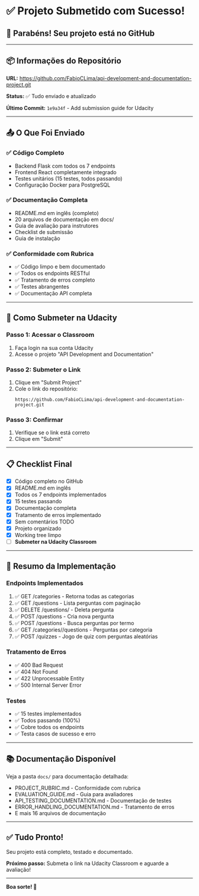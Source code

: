 # ✅ Projeto Submetido com Sucesso!

## 🎉 Parabéns! Seu projeto está no GitHub

---

## 📦 Informações do Repositório

**URL:** https://github.com/FabioCLima/api-development-and-documentation-project.git

**Status:** ✅ Tudo enviado e atualizado

**Último Commit:** `1e9a34f` - Add submission guide for Udacity

---

## 📤 O Que Foi Enviado

### ✅ Código Completo
- Backend Flask com todos os 7 endpoints
- Frontend React completamente integrado
- Testes unitários (15 testes, todos passando)
- Configuração Docker para PostgreSQL

### ✅ Documentação Completa
- README.md em inglês (completo)
- 20 arquivos de documentação em docs/
- Guia de avaliação para instrutores
- Checklist de submissão
- Guia de instalação

### ✅ Conformidade com Rubrica
- ✅ Código limpo e bem documentado
- ✅ Todos os endpoints RESTful
- ✅ Tratamento de erros completo
- ✅ Testes abrangentes
- ✅ Documentação API completa

---

## 🚀 Como Submeter na Udacity

### Passo 1: Acessar o Classroom
1. Faça login na sua conta Udacity
2. Acesse o projeto "API Development and Documentation"

### Passo 2: Submeter o Link
1. Clique em "Submit Project"
2. Cole o link do repositório:
   ```
   https://github.com/FabioCLima/api-development-and-documentation-project.git
   ```

### Passo 3: Confirmar
1. Verifique se o link está correto
2. Clique em "Submit"

---

## 📋 Checklist Final

- [x] Código completo no GitHub
- [x] README.md em inglês
- [x] Todos os 7 endpoints implementados
- [x] 15 testes passando
- [x] Documentação completa
- [x] Tratamento de erros implementado
- [x] Sem comentários TODO
- [x] Projeto organizado
- [x] Working tree limpo
- [ ] **Submeter na Udacity Classroom**

---

## 🎯 Resumo da Implementação

### Endpoints Implementados
1. ✅ GET /categories - Retorna todas as categorias
2. ✅ GET /questions - Lista perguntas com paginação
3. ✅ DELETE /questions/<id> - Deleta pergunta
4. ✅ POST /questions - Cria nova pergunta
5. ✅ POST /questions - Busca perguntas por termo
6. ✅ GET /categories/<id>/questions - Perguntas por categoria
7. ✅ POST /quizzes - Jogo de quiz com perguntas aleatórias

### Tratamento de Erros
- ✅ 400 Bad Request
- ✅ 404 Not Found
- ✅ 422 Unprocessable Entity
- ✅ 500 Internal Server Error

### Testes
- ✅ 15 testes implementados
- ✅ Todos passando (100%)
- ✅ Cobre todos os endpoints
- ✅ Testa casos de sucesso e erro

---

## 📚 Documentação Disponível

Veja a pasta `docs/` para documentação detalhada:
- PROJECT_RUBRIC.md - Conformidade com rubrica
- EVALUATION_GUIDE.md - Guia para avaliadores
- API_TESTING_DOCUMENTATION.md - Documentação de testes
- ERROR_HANDLING_DOCUMENTATION.md - Tratamento de erros
- E mais 16 arquivos de documentação

---

## ✅ Tudo Pronto!

Seu projeto está completo, testado e documentado. 

**Próximo passo:** Submeta o link na Udacity Classroom e aguarde a avaliação!

---

**Boa sorte! 🚀**
